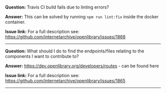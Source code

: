**Question:** Travis CI build fails due to linting errors?

**Answer:** This can be solved by running `npm run lint:fix` inside the docker container.

**Issue link:** For a full description see: https://github.com/internetarchive/openlibrary/issues/1868

***
**Question:** What should I do to find the endpoints/files relating to the components I want to contribute to?

**Answer:** https://dev.openlibrary.org/developers/routes - can be found here

**Issue link:** For a full description see: https://github.com/internetarchive/openlibrary/issues/1865

***